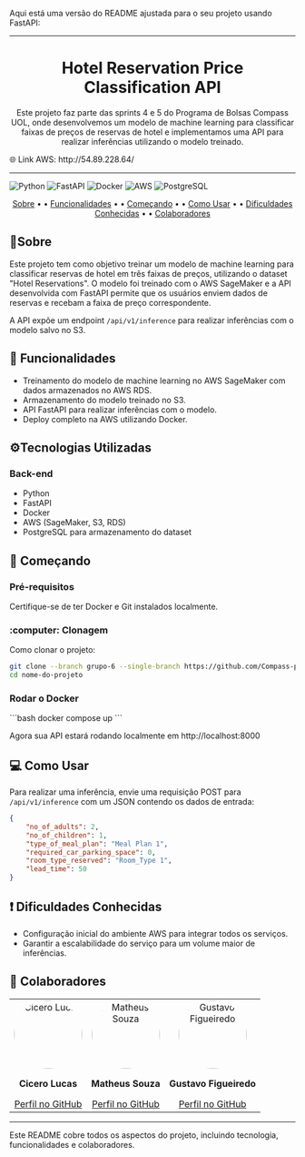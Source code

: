 Aqui está uma versão do README ajustada para o seu projeto usando FastAPI:

---

[Python]: https://img.shields.io/badge/python-%233776AB.svg?style=for-the-badge&logo=python&logoColor=white
[FastAPI]: https://img.shields.io/badge/fastapi-%2300C7B7.svg?style=for-the-badge&logo=fastapi&logoColor=white
[Docker]: https://img.shields.io/badge/docker-%230db7ed.svg?style=for-the-badge&logo=docker&logoColor=white
[AWS]: https://img.shields.io/badge/aws-%23FF9900.svg?style=for-the-badge&logo=amazon-aws&logoColor=white
[PostgreSQL]: https://img.shields.io/badge/postgresql-%23316192.svg?style=for-the-badge&logo=postgresql&logoColor=white

<h1 align="center">Hotel Reservation Price Classification API</h1>

<p align="center">Este projeto faz parte das sprints 4 e 5 do Programa de Bolsas Compass UOL, onde desenvolvemos um modelo de machine learning para classificar faixas de preços de reservas de hotel e implementamos uma API para realizar inferências utilizando o modelo treinado.</p>

<p> 🌐 Link AWS: http://54.89.228.64/ </p>

<hr>

![Python]
![FastAPI]
![Docker]
![AWS]
![PostgreSQL]

<p align="center">
  <a href="#about">Sobre</a> • • 
  <a href="#functionalities">Funcionalidades</a> • • 
  <a href="#start">Começando</a> • • 
  <a href="#usage">Como Usar</a> • • 
  <a href="#difficulties">Dificuldades Conhecidas</a> • • 
  <a href="#contributors">Colaboradores</a>
</p>

<h2 id="about">📝Sobre</h2>
Este projeto tem como objetivo treinar um modelo de machine learning para classificar reservas de hotel em três faixas de preços, utilizando o dataset "Hotel Reservations". O modelo foi treinado com o AWS SageMaker e a API desenvolvida com FastAPI permite que os usuários enviem dados de reservas e recebam a faixa de preço correspondente.

A API expõe um endpoint `/api/v1/inference` para realizar inferências com o modelo salvo no S3.

<h2 id="functionalities">📌 Funcionalidades</h2>
<ul>
  <li>Treinamento do modelo de machine learning no AWS SageMaker com dados armazenados no AWS RDS.</li>
  <li>Armazenamento do modelo treinado no S3.</li>
  <li>API FastAPI para realizar inferências com o modelo.</li>
  <li>Deploy completo na AWS utilizando Docker.</li>
</ul>

<h2 id="technologies">⚙️Tecnologias Utilizadas</h2>
<h3>Back-end</h3>
<ul>
  <li>Python</li>
  <li>FastAPI</li>
  <li>Docker</li>
  <li>AWS (SageMaker, S3, RDS)</li>
  <li>PostgreSQL para armazenamento do dataset</li>
</ul>

<h2 id="start">🚀 Começando</h2>

<h3>Pré-requisitos</h3>
<p>Certifique-se de ter Docker e Git instalados localmente.</p>

<h3>:computer: Clonagem</h3>
<p>Como clonar o projeto:</p>

```bash
git clone --branch grupo-6 --single-branch https://github.com/Compass-pb-aws-2024-JULHO-A/sprints-4-5-pb-aws-julho-a.git
cd nome-do-projeto
```

<h3>Rodar o Docker</h3>
```bash
docker compose up
```

<p>Agora sua API estará rodando localmente em http://localhost:8000</p>

<h2 id="usage">💻 Como Usar</h2>

<p>Para realizar uma inferência, envie uma requisição POST para <code>/api/v1/inference</code> com um JSON contendo os dados de entrada:</p>

```json
{
    "no_of_adults": 2,
    "no_of_children": 1,
    "type_of_meal_plan": "Meal Plan 1",
    "required_car_parking_space": 0,
    "room_type_reserved": "Room_Type 1",
    "lead_time": 50
}
```

<h2 id="difficulties">❗ Dificuldades Conhecidas</h2>
<ul>
  <li>Configuração inicial do ambiente AWS para integrar todos os serviços.</li>
  <li>Garantir a escalabilidade do serviço para um volume maior de inferências.</li>
</ul>

<h2 id="contributors">🤝 Colaboradores</h2>

<table >
  <tr>
    <td align="center">
      <a href="https://github.com/cicero-lucas">
        <img src="https://github.com/user-attachments/assets/8c85133f-67de-48ef-b450-6f8564503e99" width="120" alt="Cicero Lucas" style="border-radius: 50%;">
      </a>
      <p><strong>Cicero Lucas</strong></p>
      <a href="https://github.com/cicero-lucas">Perfil no GitHub</a>
    </td>
    <td align="center">
      <a href="https://github.com/Matheus-Dev-Souza">
        <img src="https://avatars.githubusercontent.com/u/96189442?v=4" width="120" alt="Matheus Souza" style="border-radius: 50%;">
      </a>
      <p><strong>Matheus Souza</strong></p>
      <a href="https://github.com/Matheus-Dev-Souza">Perfil no GitHub</a>
    </td>
    <td align="center">
      <a href="https://github.com/Gustavo-Figueiredo">
        <img src="https://avatars.githubusercontent.com/u/103941673?v=4" width="120" alt="Gustavo Figueiredo" style="border-radius: 50%;">
      </a>
      <p><strong>Gustavo Figueiredo</strong></p>
      <a href="https://github.com/Gustavo-Figueiredo">Perfil no GitHub</a>
    </td>
  </tr>
</table>

---

Este README cobre todos os aspectos do projeto, incluindo tecnologia, funcionalidades e colaboradores.
